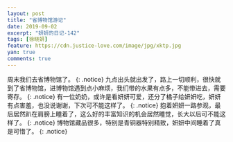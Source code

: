 ```yaml
---
layout: post
title: "省博物馆游记"
date: 2019-09-02
excerpt: "妍妍的日记-142"
tags: [徐晓妍]
feature: https://cdn.justice-love.com/image/jpg/xktp.jpg
yan: true
comments: true
---
```

周末我们去省博物馆了。
{: .notice}
九点出头就出发了，路上一切顺利，很快就到了省博物馆，进博物馆遇到点小麻烦，我们带的水果有点多，不能带进去，需要寄存。
{: .notice}
有一位奶奶，或许是看妍妍可爱，还分了橘子给妍妍吃，妍妍有点害羞，也没说谢谢，下次可不能这样了。
{: .notice}
抱着妍妍一路参观，最后居然趴在肩膀上睡着了，这么好的丰富知识的机会居然睡觉，长大以后可不能这样了。
{: .notice}
博物馆藏品很多，特别是青铜器特别精致，妍妍中间睡着了真是可惜了。
{: .notice}

